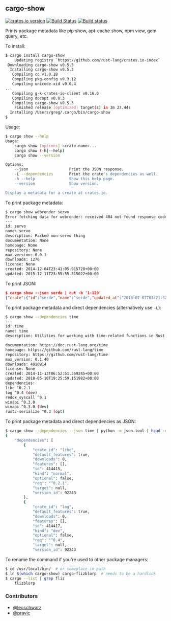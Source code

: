 ## cargo-show

[![crates.io version](https://img.shields.io/crates/v/cargo-show.svg)](https://img.shields.io/crates/v/cargo-show.svg)
[![Build Status](https://travis-ci.org/g-k/cargo-show.svg?branch=master)](https://travis-ci.org/g-k/cargo-show)
[![Build status](https://ci.appveyor.com/api/projects/status/m9cf5vhft7qwisas?svg=true)](https://ci.appveyor.com/project/g-k/cargo-show)

Prints package metadata like pip show, apt-cache show, npm view, gem query, etc.

To install:

```sh
$ cargo install cargo-show
    Updating registry `https://github.com/rust-lang/crates.io-index`
 Downloading cargo-show v0.5.3
  Installing cargo-show v0.5.3
   Compiling cc v1.0.18
   Compiling pkg-config v0.3.12
   Compiling unicode-xid v0.0.4
...
   Compiling g-k-crates-io-client v0.16.0
   Compiling docopt v0.8.3
   Compiling cargo-show v0.5.3
    Finished release [optimized] target(s) in 3m 27.44s
  Installing /Users/greg/.cargo/bin/cargo-show
$
```

Usage:

```sh
$ cargo show --help
Usage:
    cargo show [options] <crate-name>...
    cargo show (-h|--help)
    cargo show --version

Options:
    --json                  Print the JSON response.
    -L --dependencies       Print the crate's dependencies as well.
    -h --help               Show this help page.
    --version               Show version.

Display a metadata for a create at crates.io.
```

To print package metadata:

```sh
$ cargo show webrender servo
Error fetching data for webrender: received 404 not found response code
---
id: servo
name: servo
description: Parked non-servo thing
documentation: None
homepage: None
repository: None
max_version: 0.0.1
downloads: 1276
license: None
created: 2014-12-04T23:41:05.915728+00:00
updated: 2015-12-11T23:55:55.315022+00:00
```

To print JSON:

```json
$ cargo show --json serde | cut -b '1-120'
{"crate":{"id":"serde","name":"serde","updated_at":"2018-07-07T03:21:52.415378+00:00","versions":[98987,98381,98173,9801
```

To print package metadata and direct dependencies (alternatively use `-L`):

```sh
$ cargo show --dependencies time
---
id: time
name: time
description: Utilities for working with time-related functions in Rust.

documentation: https://doc.rust-lang.org/time
homepage: https://github.com/rust-lang/time
repository: https://github.com/rust-lang/time
max_version: 0.1.40
downloads: 4010914
license: None
created: 2014-11-13T06:52:51.369245+00:00
updated: 2018-05-10T19:25:59.151982+00:00
dependencies:
libc ^0.2.1
log ^0.4 (dev)
redox_syscall ^0.1
winapi ^0.3.0
winapi ^0.3.0 (dev)
rustc-serialize ^0.3 (opt)
```


To print package metadata and direct dependencies as JSON:

```sh
$ cargo show --dependencies --json time | python -m json.tool | head -n25
{
    "dependencies": [
        {
            "crate_id": "libc",
            "default_features": true,
            "downloads": 0,
            "features": [],
            "id": 414415,
            "kind": "normal",
            "optional": false,
            "req": "^0.2.1",
            "target": null,
            "version_id": 92243
        },
        {
            "crate_id": "log",
            "default_features": true,
            "downloads": 0,
            "features": [],
            "id": 414417,
            "kind": "dev",
            "optional": false,
            "req": "^0.4",
            "target": null,
            "version_id": 92243
```


To rename the command if you're used to other package managers:

```sh
$ cd /usr/local/bin/  # or someplace in path
$ ln $(which cargo-show) cargo-flizblorp  # needs to be a hardlink
$ cargo --list | grep fliz
    flizblorp
```

### Contributors

* [@leoschwarz](https://github.com/leoschwarz)
* [@pravic](https://github.com/pravic)
